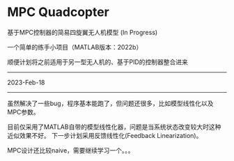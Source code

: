 # MPC Quadcopter
基于MPC控制器的简易四旋翼无人机模型 (In Progress)

一个简单的练手小项目（MATLAB版本：2022b）

顺便计划将之前适用于另一型无人机的、基于PID的控制器整合进来

---

2023-Feb-18

---

虽然解决了一些bug，程序基本能跑了，但问题还很多，比如模型线性化以及MPC参数。

目前仅采用了MATLAB自带的模型线性化器，问题是当系统状态改变较大时这种近似效果不好。
下一步计划采用反馈线性化(Feedback Linearization)。

MPC设计还比较naive，需要继续学习一个。。。